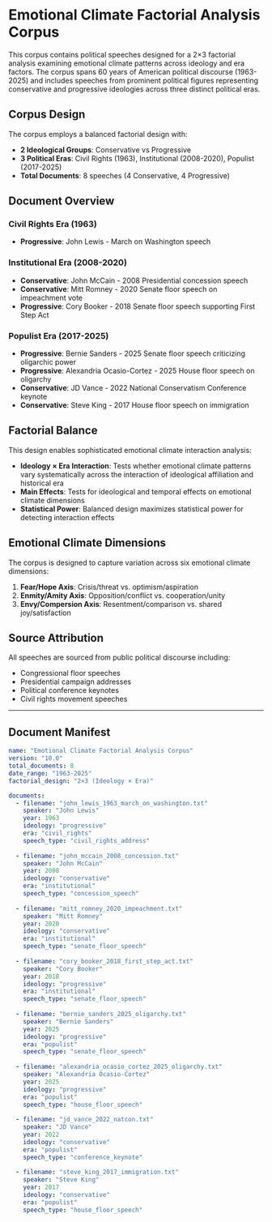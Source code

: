 # Emotional Climate Factorial Analysis Corpus

This corpus contains political speeches designed for a 2×3 factorial analysis examining emotional climate patterns across ideology and era factors. The corpus spans 60 years of American political discourse (1963-2025) and includes speeches from prominent political figures representing conservative and progressive ideologies across three distinct political eras.

## Corpus Design

The corpus employs a balanced factorial design with:
- **2 Ideological Groups**: Conservative vs Progressive
- **3 Political Eras**: Civil Rights (1963), Institutional (2008-2020), Populist (2017-2025)
- **Total Documents**: 8 speeches (4 Conservative, 4 Progressive)

## Document Overview

### Civil Rights Era (1963)
- **Progressive**: John Lewis - March on Washington speech

### Institutional Era (2008-2020)
- **Conservative**: John McCain - 2008 Presidential concession speech
- **Conservative**: Mitt Romney - 2020 Senate floor speech on impeachment vote
- **Progressive**: Cory Booker - 2018 Senate floor speech supporting First Step Act

### Populist Era (2017-2025)
- **Progressive**: Bernie Sanders - 2025 Senate floor speech criticizing oligarchic power
- **Progressive**: Alexandria Ocasio-Cortez - 2025 House floor speech on oligarchy
- **Conservative**: JD Vance - 2022 National Conservatism Conference keynote
- **Conservative**: Steve King - 2017 House floor speech on immigration

## Factorial Balance

This design enables sophisticated emotional climate interaction analysis:
- **Ideology × Era Interaction**: Tests whether emotional climate patterns vary systematically across the interaction of ideological affiliation and historical era
- **Main Effects**: Tests for ideological and temporal effects on emotional climate dimensions
- **Statistical Power**: Balanced design maximizes statistical power for detecting interaction effects

## Emotional Climate Dimensions

The corpus is designed to capture variation across six emotional climate dimensions:
1. **Fear/Hope Axis**: Crisis/threat vs. optimism/aspiration
2. **Enmity/Amity Axis**: Opposition/conflict vs. cooperation/unity
3. **Envy/Compersion Axis**: Resentment/comparison vs. shared joy/satisfaction

## Source Attribution

All speeches are sourced from public political discourse including:
- Congressional floor speeches
- Presidential campaign addresses
- Political conference keynotes
- Civil rights movement speeches

---

## Document Manifest

```yaml
name: "Emotional Climate Factorial Analysis Corpus"
version: "10.0"
total_documents: 8
date_range: "1963-2025"
factorial_design: "2×3 (Ideology × Era)"

documents:
  - filename: "john_lewis_1963_march_on_washington.txt"
    speaker: "John Lewis"
    year: 1963
    ideology: "progressive"
    era: "civil_rights"
    speech_type: "civil_rights_address"
    
  - filename: "john_mccain_2008_concession.txt"
    speaker: "John McCain"
    year: 2008
    ideology: "conservative"
    era: "institutional"
    speech_type: "concession_speech"
    
  - filename: "mitt_romney_2020_impeachment.txt"
    speaker: "Mitt Romney"
    year: 2020
    ideology: "conservative"
    era: "institutional"
    speech_type: "senate_floor_speech"
    
  - filename: "cory_booker_2018_first_step_act.txt"
    speaker: "Cory Booker"
    year: 2018
    ideology: "progressive"
    era: "institutional"
    speech_type: "senate_floor_speech"
    
  - filename: "bernie_sanders_2025_oligarchy.txt"
    speaker: "Bernie Sanders"
    year: 2025
    ideology: "progressive"
    era: "populist"
    speech_type: "senate_floor_speech"
    
  - filename: "alexandria_ocasio_cortez_2025_oligarchy.txt"
    speaker: "Alexandria Ocasio-Cortez"
    year: 2025
    ideology: "progressive"
    era: "populist"
    speech_type: "house_floor_speech"
    
  - filename: "jd_vance_2022_natcon.txt"
    speaker: "JD Vance"
    year: 2022
    ideology: "conservative"
    era: "populist"
    speech_type: "conference_keynote"
    
  - filename: "steve_king_2017_immigration.txt"
    speaker: "Steve King"
    year: 2017
    ideology: "conservative"
    era: "populist"
    speech_type: "house_floor_speech"
```
